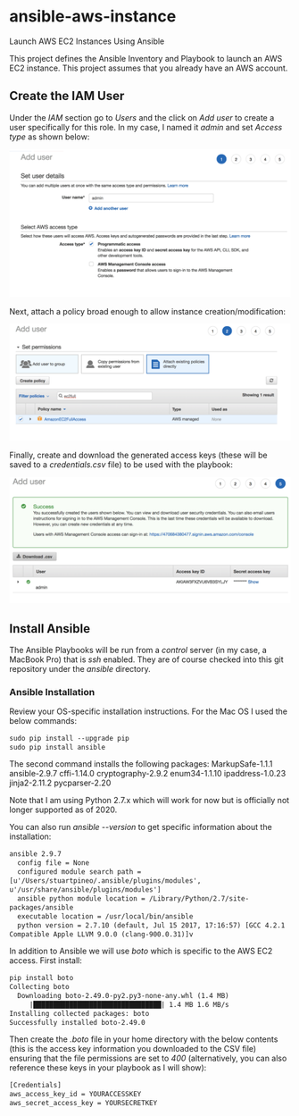 # ansible-aws-instance
Launch AWS EC2 Instances Using Ansible

This project defines the Ansible Inventory and Playbook to launch an AWS EC2 instance. This project assumes that you already have an AWS account.

## Create the IAM User

Under the _IAM_ section go to _Users_ and the click on _Add user_ to create a user specifically for this role. In my case, I named it _admin_ and set _Access type_ as shown below:

![Add User](images/add_user.png)

 Next, attach a policy broad enough to allow instance creation/modification:
 
 ![Attach Policy](images/attach_policy.png)
 
 Finally, create and download the generated access keys (these will be saved to a _credentials.csv_ file) to be used with the playbook:
 
 ![Download Keys](images/download_csv.png)


## Install Ansible

The Ansible Playbooks will be run from a _control_ server (in my case, a MacBook Pro) that is _ssh_ enabled. They are of course checked into this git repository under the _ansible_ directory.

### Ansible Installation

Review your OS-specific installation instructions. For the Mac OS I used the below commands:
```
sudo pip install --upgrade pip
sudo pip install ansible
```
The second command installs the following packages: MarkupSafe-1.1.1 ansible-2.9.7 cffi-1.14.0 cryptography-2.9.2 enum34-1.1.10 ipaddress-1.0.23 jinja2-2.11.2 pycparser-2.20

Note that I am using Python 2.7.x which will work for now but is officially not longer supported as of 2020.

You can also run _ansible --version_ to get specific information about the installation:
```
ansible 2.9.7
  config file = None
  configured module search path = [u'/Users/stuartpineo/.ansible/plugins/modules', u'/usr/share/ansible/plugins/modules']
  ansible python module location = /Library/Python/2.7/site-packages/ansible
  executable location = /usr/local/bin/ansible
  python version = 2.7.10 (default, Jul 15 2017, 17:16:57) [GCC 4.2.1 Compatible Apple LLVM 9.0.0 (clang-900.0.31)]v
```

In addition to Ansible we will use _boto_ which is specific to the AWS EC2 access. First install:
```
pip install boto
Collecting boto
  Downloading boto-2.49.0-py2.py3-none-any.whl (1.4 MB)
     |████████████████████████████████| 1.4 MB 1.6 MB/s 
Installing collected packages: boto
Successfully installed boto-2.49.0
```

Then create the _.boto_ file in your home directory with the below contents (this is the access key information you downloaded to the CSV file) ensuring that the file permissions are set to _400_ (alternatively, you can also reference these keys in your playbook as I will show):
```
[Credentials]
aws_access_key_id = YOURACCESSKEY
aws_secret_access_key = YOURSECRETKEY
```


